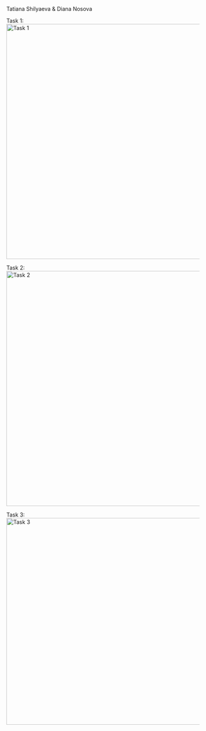 Tatiana Shilyaeva & Diana Nosova

Task 1:
<img width="1440" height="614" alt="Task 1" src="https://github.com/user-attachments/assets/f3548628-c32f-4723-8207-0d0fad29bf59" />

Task 2:
<img width="1440" height="614" alt="Task 2" src="https://github.com/user-attachments/assets/862360ce-55c2-4909-8757-27f435d5c035" />

Task 3:
<img width="1026" height="540" alt="Task 3" src="https://github.com/user-attachments/assets/ad0b7665-b227-4c5f-9f73-d78dea1c974e" />

